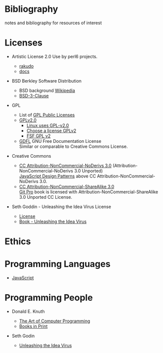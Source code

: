 # Bibliography
notes and bibliography for resources of interest

# Licenses

* Artistic License 2.0
  Use by perl6 projects.
  - [rakudo](https://github.com/rakudo/rakudo/blob/master/LICENSE)
  - [docs](https://github.com/perl6/doc/blob/master/LICENSE)

* BSD
  Berkley Software Distribution<br/>
  - BSD background [Wikipedia](https://en.wikipedia.org/wiki/BSD_licenses)
  - [BSD-3-Clause](https://choosealicense.com/licenses/bsd-3-clause/)
  
* GPL
  * List of [GPL Public Licenses](https://www.gnu.org/licenses/)
  * [GPLv2.0](./licenses/gnu-v2.txt)
    - [Linux uses GPL-v2.0](https://github.com/torvalds/linux/blob/master/LICENSES/preferred/GPL-2.0)
    - [Choose a license GPLv2](https://choosealicense.com/licenses/gpl-2.0/)
    - [FSF GPL v2](https://www.gnu.org/licenses/old-licenses/gpl-2.0.html)
  * [GDFL](https://www.gnu.org/licenses/fdl.html) GNU Free Documentation License <br/>
    Similar or comparable to Creative Commons License.

* Creative Commons 
  - [CC Attribution-NonCommercial-NoDerivs 3.0](https://creativecommons.org/licenses/by-nc-nd/3.0/legalcode) (Attribution-NonCommercial-NoDerivs 3.0 Unported) <br/>
    [JavaScript Design Patterns](https://addyosmani.com/resources/essentialjsdesignpatterns/book/) above CC Attribution-NonCommercial-NoDerivs 3.0.
  - [CC Attribution-NonCommercial-ShareAlike 3.0](https://creativecommons.org/licenses/by-nc-sa/3.0/legalcode) <br/>
    [Git Pro](https://git-scm.com/book/en/v2) book is licensed with Attribution-NonCommercial-ShareAlike 3.0 Unported CC License.

* Seth Goddin - Unleashing the Idea Virus License
  - [License](./licenses/IdeaVirusLicense.md)
  - [Book - Unleashing the Idea Virus](https://sethgodin.typepad.com/seths_blog/files/2000Ideavirus.pdf)


# Ethics 

# Programming Languages

* [JavaScript](./languages/javascript.md)

# Programming People

* Donald E. Knuth
    - [The Art of Computer Programming](https://www-cs-faculty.stanford.edu/~knuth/taocp.html)
    - [Books in Print](https://www-cs-faculty.stanford.edu/~knuth/books.html)

* Seth Godin
   - [Unleashing the Idea Virus](https://sethgodin.typepad.com/seths_blog/files/2000Ideavirus.pdf)
